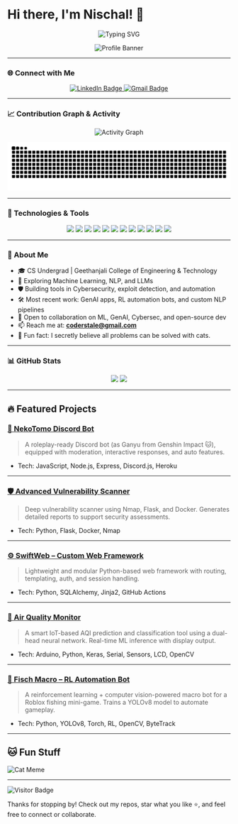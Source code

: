 # Hi there, I'm Nischal! 👋
<div align="center">
  <img src="https://readme-typing-svg.herokuapp.com?font=Fira+Code&size=24&pause=1000&color=0891B2&width=435&lines=Passionate+ML+%26+Cybersecurity+Developer;Always+learning+and+building!;Let's+connect+and+collaborate!" alt="Typing SVG" />
</div>

<p align="center">
  <img src="https://i.pinimg.com/564x/e9/de/ec/e9deec7ff3325fa19263004b4b834087.jpg" alt="Profile Banner" width="700px" />
</p>

---

### 🌐 Connect with Me
<p align="center">
  <a href="https://www.linkedin.com/in/satyasainischal/">
    <img src="https://img.shields.io/badge/LinkedIn-0077B5?style=for-the-badge&logo=linkedin&logoColor=white" alt="LinkedIn Badge"/>
  </a>
  <a href="mailto:coderstale@gmail.com">
    <img src="https://img.shields.io/badge/Gmail-D14836?style=for-the-badge&logo=gmail&logoColor=white" alt="Gmail Badge"/>
  </a>
</p>

---

### 📈 Contribution Graph & Activity
<p align="center">
  <img src="https://github-readme-activity-graph.vercel.app/graph?username=coderstale&bg_color=141321&color=ffffff&line=0891b2&point=ffffff&area=true&hide_border=true" alt="Activity Graph" />
</p>
<p align="center">
  <img src="https://raw.githubusercontent.com/coderstale/coderstale/output/dist/github-contribution-grid-snake.svg" alt="Snake Animation" />
</p>

---

### 🧠 Technologies & Tools
<p align="center">
  <img src="https://img.shields.io/badge/-Python-000?&logo=python" />
  <img src="https://img.shields.io/badge/-JavaScript-000?&logo=JavaScript" />
  <img src="https://img.shields.io/badge/-Node.js-000?&logo=node.js" />
  <img src="https://img.shields.io/badge/-React-000?&logo=react" />
  <img src="https://img.shields.io/badge/-Flask-000?&logo=flask" />
  <img src="https://img.shields.io/badge/-Docker-000?&logo=docker" />
  <img src="https://img.shields.io/badge/-Git-000?&logo=git" />
  <img src="https://img.shields.io/badge/-PostgreSQL-000?&logo=postgresql" />
  <img src="https://img.shields.io/badge/-OpenCV-000?&logo=opencv" />
  <img src="https://img.shields.io/badge/-YOLOv8-000?&logo=openai" />
  <img src="https://img.shields.io/badge/-LangChain-000?&logo=openai" />
  <img src="https://img.shields.io/badge/-HuggingFace-000?&logo=huggingface" />
</p>

---

### 🚀 About Me
- 🎓 CS Undergrad | Geethanjali College of Engineering & Technology  
- 🤖 Exploring Machine Learning, NLP, and LLMs  
- 🛡️ Building tools in Cybersecurity, exploit detection, and automation  
- 🛠️ Most recent work: GenAI apps, RL automation bots, and custom NLP pipelines  
- 👯 Open to collaboration on ML, GenAI, Cybersec, and open-source dev  
- 📫 Reach me at: **coderstale@gmail.com**  
- 🐾 Fun fact: I secretly believe all problems can be solved with cats.

---

### 📊 GitHub Stats  
<div align="center">
  <img height="180em" src="https://github-readme-stats.vercel.app/api?username=coderstale&show_icons=true&theme=tokyonight&include_all_commits=true&count_private=true"/>
  <img height="180em" src="https://github-readme-stats.vercel.app/api/top-langs/?username=fckveza&layout=compact&langs_count=8&theme=tokyonight"/>
</div>

---

## 🔥 Featured Projects

### [💬 NekoTomo Discord Bot](https://github.com/coderstale/nekotomo-bot)
> A roleplay-ready Discord bot (as Ganyu from Genshin Impact 🐱), equipped with moderation, interactive responses, and auto features.
- Tech: JavaScript, Node.js, Express, Discord.js, Heroku

---

### [🛡️ Advanced Vulnerability Scanner](https://github.com/coderstale/advanced_vulnerability_scanner)
> Deep vulnerability scanner using Nmap, Flask, and Docker. Generates detailed reports to support security assessments.
- Tech: Python, Flask, Docker, Nmap

---

### [⚙️ SwiftWeb – Custom Web Framework](https://github.com/coderstale/SwiftWeb)
> Lightweight and modular Python-based web framework with routing, templating, auth, and session handling.
- Tech: Python, SQLAlchemy, Jinja2, GitHub Actions

---

### [🌿 Air Quality Monitor](https://github.com/coderstale/air_quality_monitor)
> A smart IoT-based AQI prediction and classification tool using a dual-head neural network. Real-time ML inference with display output.
- Tech: Arduino, Python, Keras, Serial, Sensors, LCD, OpenCV

---

### [🎣 Fisch Macro – RL Automation Bot](https://github.com/coderstale/fisch-macro)
> A reinforcement learning + computer vision-powered macro bot for a Roblox fishing mini-game. Trains a YOLOv8 model to automate gameplay.
- Tech: Python, YOLOv8, Torch, RL, OpenCV, ByteTrack

---

## 🐱 Fun Stuff

![Cat Meme](https://i.pinimg.com/736x/39/d9/a6/39d9a6cc24bc2294bee5563a9eac3310.jpg)

---

![Visitor Badge](https://visitor-badge.laobi.icu/badge?page_id=coderstale.coderstale)

Thanks for stopping by! Check out my repos, star what you like ⭐, and feel free to connect or collaborate.
